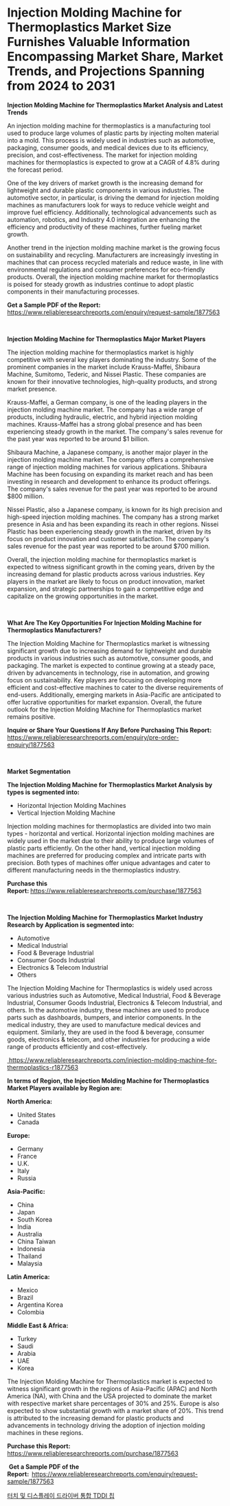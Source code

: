 <p><h1>Injection Molding Machine for Thermoplastics Market Size Furnishes Valuable Information Encompassing Market Share, Market Trends, and Projections Spanning from 2024 to 2031</h1></p><p><strong>Injection Molding Machine for Thermoplastics Market Analysis and Latest Trends</strong></p>
<p><p>An injection molding machine for thermoplastics is a manufacturing tool used to produce large volumes of plastic parts by injecting molten material into a mold. This process is widely used in industries such as automotive, packaging, consumer goods, and medical devices due to its efficiency, precision, and cost-effectiveness. The market for injection molding machines for thermoplastics is expected to grow at a CAGR of 4.8% during the forecast period.</p><p>One of the key drivers of market growth is the increasing demand for lightweight and durable plastic components in various industries. The automotive sector, in particular, is driving the demand for injection molding machines as manufacturers look for ways to reduce vehicle weight and improve fuel efficiency. Additionally, technological advancements such as automation, robotics, and Industry 4.0 integration are enhancing the efficiency and productivity of these machines, further fueling market growth.</p><p>Another trend in the injection molding machine market is the growing focus on sustainability and recycling. Manufacturers are increasingly investing in machines that can process recycled materials and reduce waste, in line with environmental regulations and consumer preferences for eco-friendly products. Overall, the injection molding machine market for thermoplastics is poised for steady growth as industries continue to adopt plastic components in their manufacturing processes.</p></p>
<p><strong>Get a Sample PDF of the Report:&nbsp;</strong> <a href="https://www.reliableresearchreports.com/enquiry/request-sample/1877563">https://www.reliableresearchreports.com/enquiry/request-sample/1877563</a></p>
<p>&nbsp;</p>
<p><strong>Injection Molding Machine for Thermoplastics Major Market Players</strong></p>
<p><p>The injection molding machine for thermoplastics market is highly competitive with several key players dominating the industry. Some of the prominent companies in the market include Krauss-Maffei, Shibaura Machine, Sumitomo, Tederic, and Nissei Plastic. These companies are known for their innovative technologies, high-quality products, and strong market presence.</p><p>Krauss-Maffei, a German company, is one of the leading players in the injection molding machine market. The company has a wide range of products, including hydraulic, electric, and hybrid injection molding machines. Krauss-Maffei has a strong global presence and has been experiencing steady growth in the market. The company's sales revenue for the past year was reported to be around $1 billion.</p><p>Shibaura Machine, a Japanese company, is another major player in the injection molding machine market. The company offers a comprehensive range of injection molding machines for various applications. Shibaura Machine has been focusing on expanding its market reach and has been investing in research and development to enhance its product offerings. The company's sales revenue for the past year was reported to be around $800 million.</p><p>Nissei Plastic, also a Japanese company, is known for its high precision and high-speed injection molding machines. The company has a strong market presence in Asia and has been expanding its reach in other regions. Nissei Plastic has been experiencing steady growth in the market, driven by its focus on product innovation and customer satisfaction. The company's sales revenue for the past year was reported to be around $700 million.</p><p>Overall, the injection molding machine for thermoplastics market is expected to witness significant growth in the coming years, driven by the increasing demand for plastic products across various industries. Key players in the market are likely to focus on product innovation, market expansion, and strategic partnerships to gain a competitive edge and capitalize on the growing opportunities in the market.</p></p>
<p>&nbsp;</p>
<p><strong>What Are The Key Opportunities For Injection Molding Machine for Thermoplastics Manufacturers?</strong></p>
<p><p>The Injection Molding Machine for Thermoplastics market is witnessing significant growth due to increasing demand for lightweight and durable products in various industries such as automotive, consumer goods, and packaging. The market is expected to continue growing at a steady pace, driven by advancements in technology, rise in automation, and growing focus on sustainability. Key players are focusing on developing more efficient and cost-effective machines to cater to the diverse requirements of end-users. Additionally, emerging markets in Asia-Pacific are anticipated to offer lucrative opportunities for market expansion. Overall, the future outlook for the Injection Molding Machine for Thermoplastics market remains positive.</p></p>
<p><strong>Inquire or Share Your Questions If Any Before Purchasing This Report:</strong> <a href="https://www.reliableresearchreports.com/enquiry/pre-order-enquiry/1877563">https://www.reliableresearchreports.com/enquiry/pre-order-enquiry/1877563</a></p>
<p>&nbsp;</p>
<p><strong>Market Segmentation</strong></p>
<p><strong>The Injection Molding Machine for Thermoplastics Market Analysis by types is segmented into:</strong></p>
<p><ul><li>Horizontal Injection Molding Machines</li><li>Vertical Injection Molding Machine</li></ul></p>
<p><p>Injection molding machines for thermoplastics are divided into two main types - horizontal and vertical. Horizontal injection molding machines are widely used in the market due to their ability to produce large volumes of plastic parts efficiently. On the other hand, vertical injection molding machines are preferred for producing complex and intricate parts with precision. Both types of machines offer unique advantages and cater to different manufacturing needs in the thermoplastics industry.</p></p>
<p><strong>Purchase this Report:&nbsp;</strong><a href="https://www.reliableresearchreports.com/purchase/1877563">https://www.reliableresearchreports.com/purchase/1877563</a></p>
<p>&nbsp;</p>
<p><strong>The Injection Molding Machine for Thermoplastics Market Industry Research by Application is segmented into:</strong></p>
<p><ul><li>Automotive</li><li>Medical Industrial</li><li>Food & Beverage Industrial</li><li>Consumer Goods Industrial</li><li>Electronics & Telecom Industrial</li><li>Others</li></ul></p>
<p><p>The Injection Molding Machine for Thermoplastics is widely used across various industries such as Automotive, Medical Industrial, Food & Beverage Industrial, Consumer Goods Industrial, Electronics & Telecom Industrial, and others. In the automotive industry, these machines are used to produce parts such as dashboards, bumpers, and interior components. In the medical industry, they are used to manufacture medical devices and equipment. Similarly, they are used in the food & beverage, consumer goods, electronics & telecom, and other industries for producing a wide range of products efficiently and cost-effectively.</p></p>
<p><a href="https://www.reliableresearchreports.com/injection-molding-machine-for-thermoplastics-r1877563">&nbsp;https://www.reliableresearchreports.com/injection-molding-machine-for-thermoplastics-r1877563</a></p>
<p><strong>In terms of Region, the Injection Molding Machine for Thermoplastics Market Players available by Region are:</strong></p>
<p>
    <p> <strong> North America: </strong>
        <ul>
            <li>United States</li>
            <li>Canada</li>
        </ul>
        </p> 
    <p> <strong> Europe: </strong>
        <ul>
            <li>Germany</li>
            <li>France</li>
            <li>U.K.</li>
            <li>Italy</li>
            <li>Russia</li>
        </ul>
        </p> 
    <p> <strong> Asia-Pacific: </strong>
        <ul>
            <li>China</li>
            <li>Japan</li>
            <li>South Korea</li>
            <li>India</li>
            <li>Australia</li>
            <li>China Taiwan</li>
            <li>Indonesia</li>
            <li>Thailand</li>
            <li>Malaysia</li>
        </ul>
        </p> 
    <p> <strong> Latin America: </strong>
        <ul>
            <li>Mexico</li>
            <li>Brazil</li>
            <li>Argentina Korea</li>
            <li>Colombia</li>
        </ul>
        </p> 
    <p> <strong> Middle East & Africa: </strong>
        <ul>
            <li>Turkey</li>
            <li>Saudi</li>
            <li>Arabia</li>
            <li>UAE</li>
            <li>Korea</li>
        </ul>
    </p>
    </p>
<p><p>The Injection Molding Machine for Thermoplastics market is expected to witness significant growth in the regions of Asia-Pacific (APAC) and North America (NA), with China and the USA projected to dominate the market with respective market share percentages of 30% and 25%. Europe is also expected to show substantial growth with a market share of 20%. This trend is attributed to the increasing demand for plastic products and advancements in technology driving the adoption of injection molding machines in these regions.</p></p>
<p><strong>Purchase this Report: </strong><a href="https://www.reliableresearchreports.com/purchase/1877563">https://www.reliableresearchreports.com/purchase/1877563</a></p>
<p>&nbsp;<strong>Get a Sample PDF of the Report:&nbsp;&nbsp;</strong><a href="https://www.reliableresearchreports.com/enquiry/request-sample/1877563">https://www.reliableresearchreports.com/enquiry/request-sample/1877563</a></p>
<p><strong></strong></p>
<p><p><a href="https://github.com/BrettWeberrt8767765/Market-Research-Report-List-2/blob/main/1696247177556.md">터치 및 디스플레이 드라이버 통합 TDDI 칩</a></p></p>
